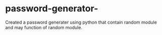 # password-generator-
Created a password generater using python that contain random module and may function of random module. 
